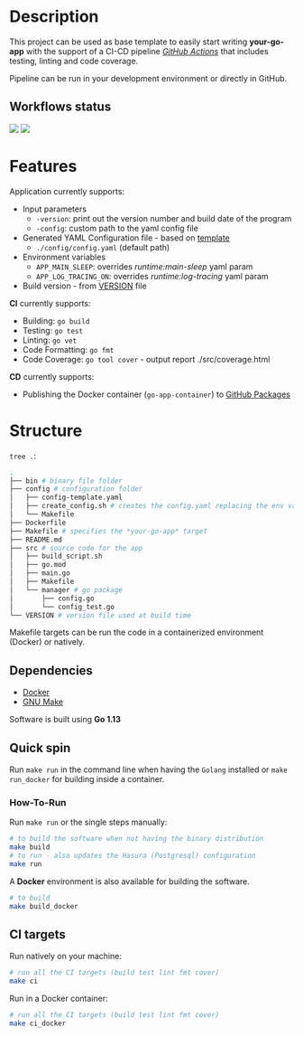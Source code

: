 # Description

This project can be used as base template to easily start writing **your-go-app** with the support of a CI-CD pipeline [*GitHub Actions*](https://github.com/features/actions) that includes testing, linting and code coverage.

Pipeline can be run in your development environment or directly in GitHub.

## Workflows status
![](https://github.com/romitagl/golang_ci_template/workflows/CI%20Pipeline/badge.svg)
![](https://github.com/romitagl/golang_ci_template/workflows/CD%20Pipeline/badge.svg)

# Features

Application currently supports:
- Input parameters
  - `-version`: print out the version number and build date of the program 
  - `-config`: custom path to the yaml config file
- Generated YAML Configuration file - based on [template](./config/config-template.yaml) 
  - `./config/config.yaml` (default path)
- Environment variables 
  - `APP_MAIN_SLEEP`: overrides *runtime:main-sleep* yaml param
  - `APP_LOG_TRACING_ON`: overrides *runtime:log-tracing* yaml param
- Build version - from [VERSION](./VERSION) file

**CI** currently supports:
- Building: `go build`
- Testing: `go test`
- Linting: `go vet`
- Code Formatting: `go fmt`
- Code Coverage: `go tool cover` - output report ./src/coverage.html

**CD** currently supports:
- Publishing the Docker container (`go-app-container`) to [GitHub Packages](docker.pkg.github.com)

# Structure

`tree .`:

```bash
.
├── bin # binary file folder
├── config # configuration folder
│   ├── config-template.yaml
│   ├── create_config.sh # creates the config.yaml replacing the env variables with the actual values
│   └── Makefile
├── Dockerfile
├── Makefile # specifies the *your-go-app* target
├── README.md
├── src # source code for the app
│   ├── build_script.sh
│   ├── go.mod
│   ├── main.go
│   ├── Makefile
│   └── manager # go package
│       ├── config.go
│       └── config_test.go
└── VERSION # version file used at build time

```

Makefile targets can be run the code in a containerized environment (Docker) or natively.

## Dependencies
- [Docker](https://www.docker.com) 
- [GNU Make](https://www.gnu.org/software/make/)

Software is built using **Go 1.13** 

## Quick spin

Run `make run` in the command line when having the `Golang` installed or `make run_docker` for building inside a container.

### How-To-Run

Run `make run` or the single steps manually:

```bash
# to build the software when not having the binary distribution
make build
# to run - also updates the Hasura (Postgresql) configuration
make run
```

A **Docker** environment is also available for building the software.

```bash
# to build
make build_docker
```

## CI targets

Run natively on your machine:

```bash
# run all the CI targets (build test lint fmt cover)
make ci
```

Run in a Docker container:

```bash
# run all the CI targets (build test lint fmt cover)
make ci_docker
```